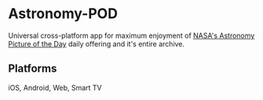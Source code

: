# Astronomy-POD
Universal cross-platform app for maximum enjoyment of [NASA's Astronomy Picture of the Day](https://apod.nasa.gov/apod/) daily offering and it's entire archive.

## Platforms
iOS, Android, Web, Smart TV
